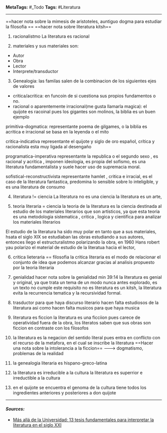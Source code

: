 **MetaTags:** #_Todo
**Tags:** #Literatura
- - -

==hacer nota sobre la mimesis de aristoteles, auntiguo dogma para estudiar la filosofia ==
==hacer nota sobre literatura kitsh==

1. racionalistmo
La literatura es  racional 

2. materiales
y sus materiales son:
- Autor
- Obra
- Lector
- Interprete/transductor

3.  Genealogia:
las familas salen de la combinacion de los siguientes ejes de valores
- critica/acritica: en funcoin de si cuestiona sus propios fundamentos o no.
- racional o aparentemente irracional(me gusta llamarla magica): el quijote es racoinal pues los gigantes son molinos, la biblia es un buen ejemplo

primitiva-dogmatica: representante poema de gilgames, o la biblia es acritica e irracional se basa en la leyenda o el  mito

critica-indicativa representante el quijote y siglo de oro español, crítica y racionalista esta muy ligada al desengaño

programatica-imperativa representante la republica o el segundo sexo , es racional y acritica , imponen ideologia, es propia del sofismo, es una literatura fundamentalista y suele hacer uso de supremacia moral.

sofistical-reconstructivista representante hamlet ,  critica e irracial, es el caso de la literatura fantastica, predomina lo sensible sobre lo inteligible,  y es una literatura de consumo

4. literatura != ciencia
La literatura no es una ciencia la literatura es un arte, 

5.  teoria literaria = ciencia
la teoria de la literatura es la ciencia destinada al estudio de los materiales literarios que son artisticos, ya que esta teoria es una metodologia sistematica , critica , logica y cientifica para analizar los materiales literarios

El estudio de la literatura ha sido muy polar en tanto que a sus materiales, hsata el siglo XIX se estudiaban  las obras estudiando a sus autores, entonces llego el estructuralistmo polarizando la obra, en 1960 Hans robert yau polarizo el material de estudio de la literatua hacia el lector, 

6. critica lieteraria == filosofia
la critica literaria es el modo de relacionar el conjunto de idea que podemos alcanzar gracias al analisis propuesto por la teoria literaria


7. genialidad
hacer nota sobre la genialidad min 39:14
la literatura es genial y original, ya que trata un tema de un modo nunca antes explorado, es un texto no cumple este requisito no es literatura es un kitsh, la literatura evita la recurrencia tematica y la recursividad formal.
8. trasductor
para que haya discurso literario hacen falta estudiosos de la literatura asi como hacen falta musicos para que haya musica


9. literatura es ficcion
la literatura es una ficciion pues carece de operatividad fuera de la obra, los literatos saben que sus obras son ficcion en contraste con los filosofos

10. la literatura es la negacion del sentido literal
pues entra en conflicto con el recurso de la metafora, en el cual se inscribe  la literatura
==Hacer una nota sobre la intolerancia a la ficcion== ---> dogmatismo, problemas de la realidad

11.  la genealogia literaria es hispano-greco-latina

12. la literatura es irreducible a la cultura
la literatura es superrior e irreductible a la cultura

13.  en el quijote se encuentra el genoma de la cultura
tiene todos los ingredientes anteriores y posteriores a don quijote

- - - 
#### ***Sources:***
- [Más allá de la Universidad: 13 tesis fundamentales para interpretar la literatura en el siglo XXI](https://www.youtube.com/watch?v=dOYRoTmwm80&list=WL&index=1)